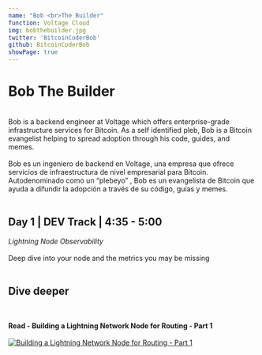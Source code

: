 ```yaml
---
name: "Bob <br>The Builder"
function: Voltage Cloud
img: bobthebuilder.jpg
twitter: 'BitcoinCoderBob'
github: BitcoinCoderBob
showPage: true
---
```


# Bob The Builder
<br>
Bob is a backend engineer at Voltage which offers enterprise-grade infrastructure services for Bitcoin. As a self identified pleb, Bob is a Bitcoin evangelist helping to spread adoption through his code, guides, and memes.
<br><br>
Bob es un ingeniero de backend en Voltage, una empresa que ofrece servicios de infraestructura de nivel empresarial para Bitcoin. Autodenominado como un “plebeyo” , Bob es un evangelista de Bitcoin que ayuda a difundir la adopción a través de su código, guías y memes.
<br><br>

## Day 1 | DEV Track | 4:35 - 5:00

<i>Lightning Node Observability</i><br><br>
Deep dive into your node and the metrics you may be missing<br><br>

## Dive deeper

<br>

<div class="grid grid-cols-1 md:grid-cols-2 gap-5">
<div class="p-3 my-2">

**Read - Building a Lightning Network Node for Routing - Part 1** <br><br>
[ ![Building a Lightning Network Node for Routing - Part 1](/2021/content/bob_voltage.png)](https://blog.voltage.cloud/building-a-lightning-network-node-for-routing-part-1/)
</div>


</div>

<br>
